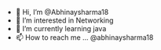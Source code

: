 - 👋 Hi, I’m @Abhinaysharma18
- 👀 I’m interested in Networking
- 🌱 I’m currently learning java
- 📫 How to reach me ... @abhinaysharma18

<!---
Abhinaysharma18/Abhinaysharma18 is a ✨ special ✨ repository because its `README.md` (this file) appears on your GitHub profile.
You can click the Preview link to take a look at your changes.
--->
